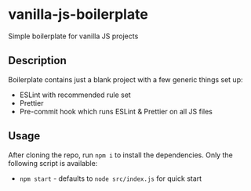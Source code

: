 # vanilla-js-boilerplate
Simple boilerplate for vanilla JS projects

## Description
Boilerplate contains just a blank project with a few generic things set up:
- ESLint with recommended rule set
- Prettier
- Pre-commit hook which runs ESLint & Prettier on all JS files

## Usage
After cloning the repo, run `npm i` to install the dependencies. Only the following script is available:
- `npm start` - defaults to `node src/index.js` for quick start
